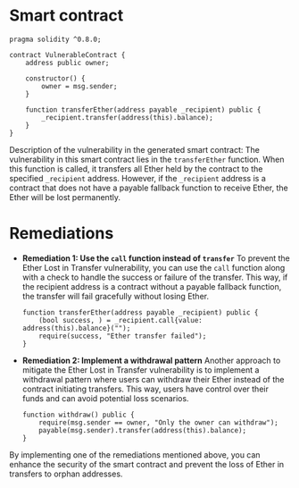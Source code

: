 # Smart contract

```solidity
pragma solidity ^0.8.0;

contract VulnerableContract {
    address public owner;

    constructor() {
        owner = msg.sender;
    }

    function transferEther(address payable _recipient) public {
        _recipient.transfer(address(this).balance);
    }
}
```

Description of the vulnerability in the generated smart contract:
The vulnerability in this smart contract lies in the `transferEther` function. When this function is called, it transfers all Ether held by the contract to the specified `_recipient` address. However, if the `_recipient` address is a contract that does not have a payable fallback function to receive Ether, the Ether will be lost permanently.

# Remediations

- **Remediation 1: Use the `call` function instead of `transfer`**
  To prevent the Ether Lost in Transfer vulnerability, you can use the `call` function along with a check to handle the success or failure of the transfer. This way, if the recipient address is a contract without a payable fallback function, the transfer will fail gracefully without losing Ether.

  ```solidity
  function transferEther(address payable _recipient) public {
      (bool success, ) = _recipient.call{value: address(this).balance}("");
      require(success, "Ether transfer failed");
  }
  ```

- **Remediation 2: Implement a withdrawal pattern**
  Another approach to mitigate the Ether Lost in Transfer vulnerability is to implement a withdrawal pattern where users can withdraw their Ether instead of the contract initiating transfers. This way, users have control over their funds and can avoid potential loss scenarios.

  ```solidity
  function withdraw() public {
      require(msg.sender == owner, "Only the owner can withdraw");
      payable(msg.sender).transfer(address(this).balance);
  }
  ```

By implementing one of the remediations mentioned above, you can enhance the security of the smart contract and prevent the loss of Ether in transfers to orphan addresses.
